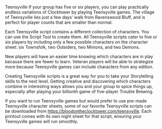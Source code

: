 Teensyville
If your group has five or six players, you can play practically endless variations of Clocktower by playing Teensyville games. The village of Teensyville lies just a few days’ walk from Ravenswood Bluff, and is perfect for player counts that are smaller than normal.

Each Teensyville script contains a different collection of characters. You can use the Script Tool to create them. All Teensyville scripts cater to five or six players by including only a few possible characters on the character sheet: six Townsfolk, two Outsiders, two Minions, and two Demons.

New players will have an easier time knowing which characters are in play because there are fewer to learn. Veteran players will be able to strategize more because Teensyville games can include characters from any edition.

Creating Teensyville scripts is a great way for you to take your Storytelling skills to the next level. Getting creative and discovering which characters combine in interesting ways allows you and your group to spice things up, especially after playing your billionth game of five-player Trouble Brewing.

If you want to run Teensyville games but would prefer to use pre-made Teensyville character sheets, some of our favorite Teensyville scripts can be downloaded from https://bloodontheclocktower.com/teensyville. Each printout comes with its own night sheet for that script, ensuring your Teensyville games will run smoothly.

